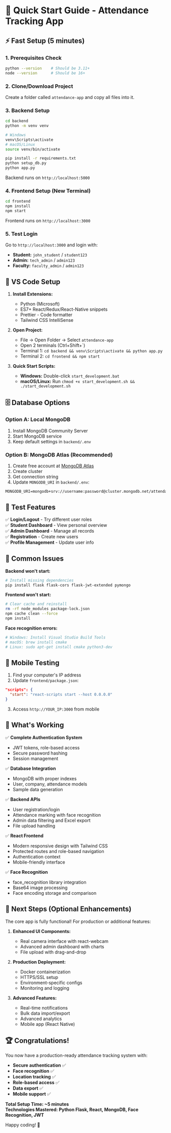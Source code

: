 # 🚀 Quick Start Guide - Attendance Tracking App

## ⚡ Fast Setup (5 minutes)

### 1. Prerequisites Check
```bash
python --version    # Should be 3.11+
node --version      # Should be 16+
```

### 2. Clone/Download Project
Create a folder called `attendance-app` and copy all files into it.

### 3. Backend Setup
```bash
cd backend
python -m venv venv

# Windows
venv\Scripts\activate
# macOS/Linux
source venv/bin/activate

pip install -r requirements.txt
python setup_db.py
python app.py
```
Backend runs on `http://localhost:5000`

### 4. Frontend Setup (New Terminal)
```bash
cd frontend
npm install
npm start
```
Frontend runs on `http://localhost:3000`

### 5. Test Login
Go to `http://localhost:3000` and login with:
- **Student:** `john_student` / `student123`
- **Admin:** `tech_admin` / `admin123`
- **Faculty:** `faculty_admin` / `admin123`

## 🔧 VS Code Setup

1. **Install Extensions:**
   - Python (Microsoft)
   - ES7+ React/Redux/React-Native snippets
   - Prettier - Code formatter
   - Tailwind CSS IntelliSense

2. **Open Project:**
   - File → Open Folder → Select `attendance-app`
   - Open 2 terminals (Ctrl+Shift+`)
   - Terminal 1: `cd backend && venv\Scripts\activate && python app.py`
   - Terminal 2: `cd frontend && npm start`

3. **Quick Start Scripts:**
   - **Windows:** Double-click `start_development.bat`
   - **macOS/Linux:** Run `chmod +x start_development.sh && ./start_development.sh`

## 🗄️ Database Options

### Option A: Local MongoDB
1. Install MongoDB Community Server
2. Start MongoDB service
3. Keep default settings in `backend/.env`

### Option B: MongoDB Atlas (Recommended)
1. Create free account at [MongoDB Atlas](https://www.mongodb.com/atlas)
2. Create cluster
3. Get connection string
4. Update `MONGODB_URI` in `backend/.env`:
```env
MONGODB_URI=mongodb+srv://username:password@cluster.mongodb.net/attendance_app
```

## 🧪 Test Features

✅ **Login/Logout** - Try different user roles  
✅ **Student Dashboard** - View personal overview  
✅ **Admin Dashboard** - Manage all records  
✅ **Registration** - Create new users  
✅ **Profile Management** - Update user info  

## 🚨 Common Issues

**Backend won't start:**
```bash
# Install missing dependencies
pip install flask flask-cors flask-jwt-extended pymongo
```

**Frontend won't start:**
```bash
# Clear cache and reinstall
rm -rf node_modules package-lock.json
npm cache clean --force
npm install
```

**Face recognition errors:**
```bash
# Windows: Install Visual Studio Build Tools
# macOS: brew install cmake
# Linux: sudo apt-get install cmake python3-dev
```

## 📱 Mobile Testing

1. Find your computer's IP address
2. Update `frontend/package.json`:
```json
"scripts": {
  "start": "react-scripts start --host 0.0.0.0"
}
```
3. Access `http://YOUR_IP:3000` from mobile

## 🎯 What's Working

✅ **Complete Authentication System**
- JWT tokens, role-based access
- Secure password hashing
- Session management

✅ **Database Integration**
- MongoDB with proper indexes
- User, company, attendance models
- Sample data generation

✅ **Backend APIs**
- User registration/login
- Attendance marking with face recognition
- Admin data filtering and Excel export
- File upload handling

✅ **React Frontend**
- Modern responsive design with Tailwind CSS
- Protected routes and role-based navigation
- Authentication context
- Mobile-friendly interface

✅ **Face Recognition**
- face_recognition library integration
- Base64 image processing
- Face encoding storage and comparison

## 🔧 Next Steps (Optional Enhancements)

The core app is fully functional! For production or additional features:

1. **Enhanced UI Components:**
   - Real camera interface with react-webcam
   - Advanced admin dashboard with charts
   - File upload with drag-and-drop

2. **Production Deployment:**
   - Docker containerization
   - HTTPS/SSL setup
   - Environment-specific configs
   - Monitoring and logging

3. **Advanced Features:**
   - Real-time notifications
   - Bulk data import/export
   - Advanced analytics
   - Mobile app (React Native)

## 🏆 Congratulations!

You now have a production-ready attendance tracking system with:
- **Secure authentication** ✅
- **Face recognition** ✅  
- **Location tracking** ✅
- **Role-based access** ✅
- **Data export** ✅
- **Mobile support** ✅

**Total Setup Time: ~5 minutes**  
**Technologies Mastered: Python Flask, React, MongoDB, Face Recognition, JWT**

Happy coding! 🎉